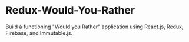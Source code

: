 # Redux-Would-You-Rather
Build a functioning "Would you Rather" application using React.js, Redux, Firebase, and Immutable.js. 
